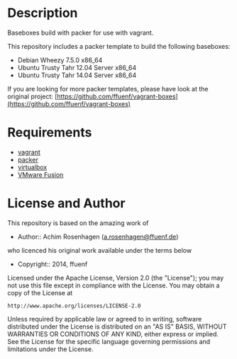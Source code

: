 Description
===========

Baseboxes build with packer for use with vagrant.

This repository includes a packer template to build the following baseboxes:

* Debian Wheezy 7.5.0 x86_64
* Ubuntu Trusty Tahr 12.04 Server x86_64
* Ubuntu Trusty Tahr 14.04 Server x86_64

If you are looking for more packer templates, please have look at the original project:
[https://github.com/ffuenf/vagrant-boxes](https://github.com/ffuenf/vagrant-boxes)

Requirements
============

* [vagrant](http://vagrantup.com)
* [packer](http://packer.io)
* [virtualbox](https://www.virtualbox.org/)
* [VMware Fusion](http://www.vmware.com/de/products/fusion/)

License and Author
==================

This repository is based on the amazing work of

- Author:: Achim Rosenhagen (<a.rosenhagen@ffuenf.de>)

who licenced his original work available under the terms below

- Copyright:: 2014, ffuenf

Licensed under the Apache License, Version 2.0 (the "License");
you may not use this file except in compliance with the License.
You may obtain a copy of the License at

    http://www.apache.org/licenses/LICENSE-2.0

Unless required by applicable law or agreed to in writing, software
distributed under the License is distributed on an "AS IS" BASIS,
WITHOUT WARRANTIES OR CONDITIONS OF ANY KIND, either express or implied.
See the License for the specific language governing permissions and
limitations under the License.
